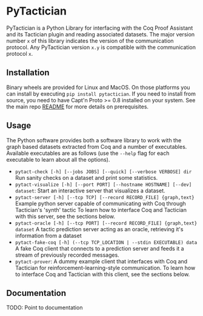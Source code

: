 # PyTactician

PyTactician is a Python Library for interfacing with the Coq Proof Assistant and its Tactician plugin and
reading associated datasets. The major version number `x` of this library indicates the version of the
communication protocol. Any PyTactician version `x.y` is compatible with the communication protocol `x`.

## Installation

Binary wheels are provided for Linux and MacOS. On those platforms you can install by executing
`pip install pytactician`. If you need to install from source, you need to have Capt'n Proto >= 0.8 installed
on your system. See the main repo [README](https://github.com/coq-tactician/coq-tactician-reinforce#prerequisites)
for more details on prerequisites.

## Usage

The Python software provides both a software library to work with the graph based datasets extracted from Coq and
a number of executables. Available executables are as follows (use the `--help` flag for each executable to learn
about all the options).

- `pytact-check [-h] [--jobs JOBS] [--quick] [--verbose VERBOSE] dir`
   Run sanity checks on a dataset and print some statistics.
- `pytact-visualize [-h] [--port PORT] [--hostname HOSTNAME] [--dev] dataset`:
   Start an interactive server that visualizes a dataset.
- `pytact-server [-h] [--tcp TCP] [--record RECORD_FILE] {graph,text}`
  Example python server capable of communicating with Coq through Tactician's 'synth' tactic
  To learn how to interface Coq and Tactician with this server, see the sections below.
- `pytact-oracle [-h] [--tcp PORT] [--record RECORD_FILE] {graph,text} dataset`
  A tactic prediction server acting as an oracle, retrieving it's information from a dataset
- `pytact-fake-coq [-h] (--tcp TCP_LOCATION | --stdin EXECUTABLE) data`
  A fake Coq client that connects to a prediction server and feeds it a stream of previously recorded messages.
- `pytact-prover`: A dummy example client that interfaces with Coq and Tactician for reinforcement-learning-style
  communication. To learn how to interface Coq and Tactician with this client, see the sections below.

## Documentation

TODO: Point to documentation
